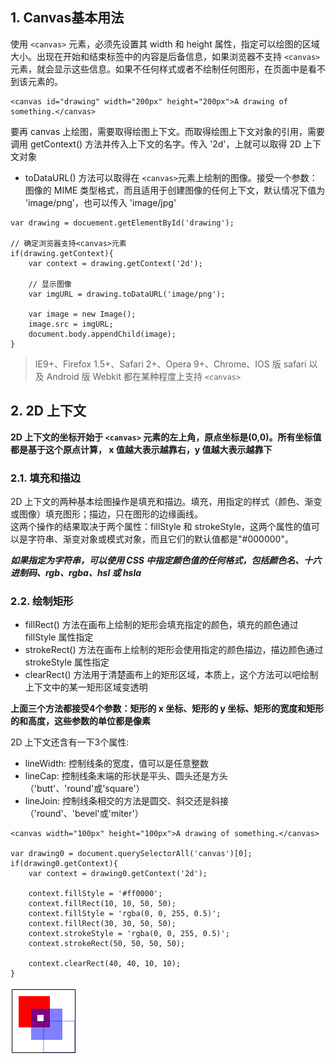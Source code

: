 ## 1. Canvas基本用法

使用 `<canvas>` 元素，必须先设置其 width 和 height 属性，指定可以绘图的区域大小。出现在开始和结束标签中的内容是后备信息，如果浏览器不支持 `<canvas>` 元素，就会显示这些信息。如果不任何样式或者不绘制任何图形，在页面中是看不到该元素的。

```
<canvas id="drawing" width="200px" height="200px">A drawing of something.</canvas>
```

要再 canvas 上绘图，需要取得绘图上下文。而取得绘图上下文对象的引用，需要调用 getContext() 方法并传入上下文的名字。传入 '2d'，上就可以取得 2D 上下文对象

- toDataURL() 方法可以取得在 `<canvas>`元素上绘制的图像。接受一个参数：图像的 MIME 类型格式，而且适用于创建图像的任何上下文，默认情况下值为 'image/png'，也可以传入 'image/jpg'

```
var drawing = docuement.getElementById('drawing');

// 确定浏览器支持<canvas>元素
if(drawing.getContext){
	var context = drawing.getContext('2d');

	// 显示图像
	var imgURL = drawing.toDataURL('image/png');

	var image = new Image();
	image.src = imgURL;
	document.body.appendChild(image);
}
```

> IE9+、Firefox 1.5+、Safari 2+、Opera 9+、Chrome、IOS 版 safari 以及 Android 版 Webkit 都在某种程度上支持 `<canvas>`

## 2. 2D 上下文

**2D 上下文的坐标开始于 `<canvas>` 元素的左上角，原点坐标是(0,0)。所有坐标值都是基于这个原点计算， x 值越大表示越靠右，y 值越大表示越靠下**

### 2.1. 填充和描边

2D 上下文的两种基本绘图操作是填充和描边。填充，用指定的样式（颜色、渐变或图像）填充图形；描边，只在图形的边缘画线。     
这两个操作的结果取决于两个属性：fillStyle 和 strokeStyle，这两个属性的值可以是字符串、渐变对象或模式对象，而且它们的默认值都是"#000000"。

***如果指定为字符串，可以使用 CSS 中指定颜色值的任何格式，包括颜色名、十六进制码、rgb、rgba、hsl 或 hsla***

### 2.2. 绘制矩形

- fillRect() 方法在画布上绘制的矩形会填充指定的颜色，填充的颜色通过 fillStyle 属性指定
- strokeRect() 方法在画布上绘制的矩形会使用指定的颜色描边，描边颜色通过 strokeStyle 属性指定
- clearRect() 方法用于清楚画布上的矩形区域，本质上，这个方法可以吧绘制上下文中的某一矩形区域变透明

**上面三个方法都接受4个参数：矩形的 x 坐标、矩形的 y 坐标、矩形的宽度和矩形的和高度，这些参数的单位都是像素**

2D 上下文还含有一下3个属性:

- lineWidth: 控制线条的宽度，值可以是任意整数
- lineCap: 控制线条末端的形状是平头、圆头还是方头（'butt'、'round'或'square'）
- lineJoin: 控制线条相交的方法是圆交、斜交还是斜接（'round'、'bevel'或'miter'）

```
<canvas width="100px" height="100px">A drawing of something.</canvas>

var drawing0 = document.querySelectorAll('canvas')[0];
if(drawing0.getContext){
	var context = drawing0.getContext('2d');

	context.fillStyle = '#ff0000';
	context.fillRect(10, 10, 50, 50);
	context.fillStyle = 'rgba(0, 0, 255, 0.5)';
	context.fillRect(30, 30, 50, 50);
	context.strokeStyle = 'rgba(0, 0, 255, 0.5)';
	context.strokeRect(50, 50, 50, 50);

	context.clearRect(40, 40, 10, 10);
}
```

![图像](./image/QQ截图20161229154616.png)